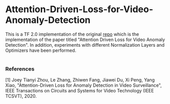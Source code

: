 # Attention-Driven-Loss-for-Video-Anomaly-Detection

This is a TF 2.0 implementation of the original <a href=https://github.com/joeyzhouty/Attention-driven-loss>repo</a> which is the implementation of the paper titled "Attention Driven Loss for Video Anomaly Detection". In addition, experiments with different Normalization Layers and Optimizers have been performed. <br>
<br>
<h3>References</h3>
[1] Joey Tianyi Zhou, Le Zhang, Zhiwen Fang, Jiawei Du, Xi Peng, Yang Xiao, "Attention-Driven Loss for Anomaly Detection in Video Surveillance", IEEE Transactions on Circuits and Systems for Video Technology (IEEE TCSVT), 2020.
